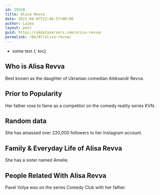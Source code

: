 ```yaml
---
id: 19310
title: Alisa Revva
date: 2021-04-07T22:48:57+00:00
author: Laima
layout: post
guid: https://ukdataservers.com/alisa-revva/
permalink: /04/07/alisa-revva/
---
```


* some text
{: toc}


## Who is Alisa Revva
                  
                  
                  
Best known as the daughter of Ukranian comedian Aleksandr Revva. 
                  
              
            
              
            
                
                
                
## Prior to Popularity
                  
                  
                  
Her father rose to fame as a competitor on the comedy reality series KVN. 
                  
              
            
              
            
                
                
                
## Random data
                  
                  
                  
She has amassed over 220,000 followers to her Instagram account. 
                  
              
            
              
            
                
                
                
## Family & Everyday Life of Alisa Revva
                  
                  
                  
She has a sister named Amelie. 
                  
              
            
              
            
                
                
                
## People Related With Alisa Revva
                  
                  
                  
Pavel Volya was on the series Comedy Club with her father.  
                  
              
            
              
            
                
              
            
              
              
            
            
              
            
          
          
          